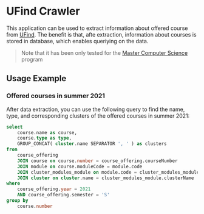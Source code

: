 # UFind Crawler
This application can be used to extract information about offered course from [UFind](https://ufind.univie.ac.at/). 
The benefit is that, afte extraction, information about courses is stored in database, which enables queriying on the data.
> Note that it has been only tested for the [Master Computer Science](https://ufind.univie.ac.at/en/vvz_sub.html?path=226927) program

## Usage Example

### Offered courses in summer 2021
After data extraction, you can use the following query to find the name, type, and corresponding clusters of the offered courses in summer 2021:
```sql
select
    course.name as course,
    course.type as type,
    GROUP_CONCAT( cluster.name SEPARATOR ', ' ) as clusters
from
    course_offering
    JOIN course on course.number = course_offering.courseNumber
    JOIN module on course.moduleCode = module.code
    JOIN cluster_modules_module on module.code = cluster_modules_module.moduleCode
    JOIN cluster on cluster.name = cluster_modules_module.clusterName
where 
    course_offering.year = 2021   
    AND course_offering.semester = 'S'
group by 
    course.number
```
